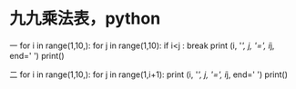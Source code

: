 # 九九乘法表，python
一
for i in range(1,10,):
    for j in range(1,10):
        if i<j :
            break
        print (i, '*', j, '=', i*j, end='  ')
    print()
    
二
for i in range(1,10,):
    for j in range(1,i+1):
        print (i, '*', j, '=', i*j, end='  ')
    print()
    
